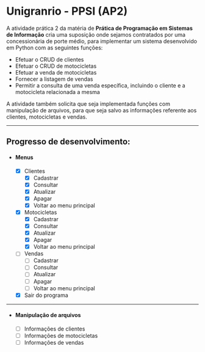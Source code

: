 # Unigranrio - PPSI (AP2)

A atividade prática 2 da matéria de **Prática de Programação em Sistemas de Informação** cria uma suposição onde
sejamos contratados por uma concessionária de porte médio, para implementar um sistema desenvolvido em Python com as 
seguintes funções: 

* Efetuar o CRUD de clientes
* Efetuar o CRUD de motocicletas
* Efetuar a venda de motocicletas
* Fornecer a listagem de vendas
* Permitir a consulta de uma venda específica, incluindo o cliente e a motocicleta relacionada a mesma

A atividade também solicita que seja implementada funções com manipulação de arquivos, para que seja salvo as
informações referente aos clientes, motocicletas e vendas.

---
## Progresso de desenvolvimento:
* #### Menus
  - [x] Clientes
    - [x] Cadastrar
    - [x] Consultar
    - [x] Atualizar
    - [x] Apagar
    - [x] Voltar ao menu principal
    
  - [x] Motocicletas 
    - [x] Cadastrar
    - [x] Consultar
    - [x] Atualizar
    - [x] Apagar
    - [x] Voltar ao menu principal
    
  - [ ] Vendas
    - [ ] Cadastrar
    - [ ] Consultar
    - [ ] Atualizar
    - [ ] Apagar
    - [ ] Voltar ao menu principal
    
  - [x] Sair do programa

---

* #### Manipulação de arquivos
  - [ ] Informações de clientes
  - [ ] Informações de motocicletas
  - [ ] Informações de vendas